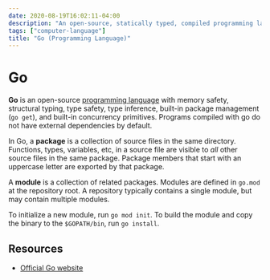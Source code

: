 ```yaml
---
date: 2020-08-19T16:02:11-04:00
description: "An open-source, statically typed, compiled programming language"
tags: ["computer-language"]
title: "Go (Programming Language)"
---
```


# Go

**Go** is an open-source [programming language](computer-language.md) with memory safety, structural typing, type safety, type inference, built-in package management (`go get`), and built-in concurrency primitives. Programs compiled with go do not have external dependencies by default.

In Go, a **package** is a collection of source files in the same directory. Functions, types, variables, etc, in a source file are visible to _all_ other source files in the same package. Package members that start with an uppercase letter are exported by that package.

A **module** is a collection of related packages. Modules are defined in `go.mod` at the repository root. A repository typically contains a single module, but may contain multiple modules.

To initialize a new module, run `go mod init`. To build the module and copy the binary to the `$GOPATH/bin`, run `go install`.

## Resources

* [Official Go website](https://golang.org/)
